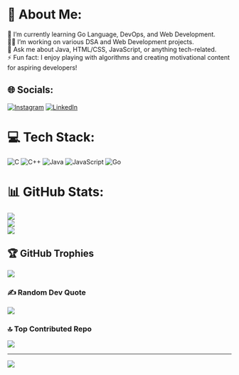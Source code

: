 # 💫 About Me:
🌱 I’m currently learning Go Language, DevOps, and Web Development.<br>👨‍💻 I’m working on various DSA and Web Development projects.<br>💬 Ask me about Java, HTML/CSS, JavaScript, or anything tech-related.<br>⚡ Fun fact: I enjoy playing with algorithms and creating motivational content for aspiring developers!<br>


## 🌐 Socials:
[![Instagram](https://img.shields.io/badge/Instagram-%23E4405F.svg?logo=Instagram&logoColor=white)](https://instagram.com/dev._markam) [![LinkedIn](https://img.shields.io/badge/LinkedIn-%230077B5.svg?logo=linkedin&logoColor=white)](https://linkedin.com/in/www.linkedin.com/in/devanshumarkam) 

# 💻 Tech Stack:
![C](https://img.shields.io/badge/c-%2300599C.svg?style=for-the-badge&logo=c&logoColor=white) ![C++](https://img.shields.io/badge/c++-%2300599C.svg?style=for-the-badge&logo=c%2B%2B&logoColor=white) ![Java](https://img.shields.io/badge/java-%23ED8B00.svg?style=for-the-badge&logo=openjdk&logoColor=white) ![JavaScript](https://img.shields.io/badge/javascript-%23323330.svg?style=for-the-badge&logo=javascript&logoColor=%23F7DF1E) ![Go](https://img.shields.io/badge/go-%2300ADD8.svg?style=for-the-badge&logo=go&logoColor=white)
# 📊 GitHub Stats:
![](https://github-readme-stats.vercel.app/api?username=DEVANSHUMARKAM&theme=dark&hide_border=false&include_all_commits=false&count_private=false)<br/>
![](https://github-readme-streak-stats.herokuapp.com/?user=DEVANSHUMARKAM&theme=dark&hide_border=false)<br/>
![](https://github-readme-stats.vercel.app/api/top-langs/?username=DEVANSHUMARKAM&theme=dark&hide_border=false&include_all_commits=false&count_private=false&layout=compact)

## 🏆 GitHub Trophies
![](https://github-profile-trophy.vercel.app/?username=DEVANSHUMARKAM&theme=dark&no-frame=false&no-bg=true&margin-w=4)

### ✍️ Random Dev Quote
![](https://quotes-github-readme.vercel.app/api?type=horizontal&theme=radical)

### 🔝 Top Contributed Repo
![](https://github-contributor-stats.vercel.app/api?username=DEVANSHUMARKAM&limit=5&theme=dark&combine_all_yearly_contributions=true)

---
[![](https://visitcount.itsvg.in/api?id=DEVANSHUMARKAM&icon=0&color=0)](https://visitcount.itsvg.in)

<!-- Proudly created with GPRM ( https://gprm.itsvg.in ) -->
